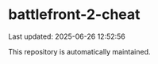 # battlefront-2-cheat

Last updated: 2025-06-26 12:52:56

This repository is automatically maintained.
